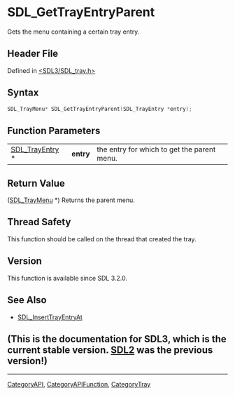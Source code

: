 # SDL_GetTrayEntryParent

Gets the menu containing a certain tray entry.

## Header File

Defined in [<SDL3/SDL_tray.h>](https://github.com/libsdl-org/SDL/blob/main/include/SDL3/SDL_tray.h)

## Syntax

```c
SDL_TrayMenu* SDL_GetTrayEntryParent(SDL_TrayEntry *entry);
```

## Function Parameters

|                                  |           |                                             |
| -------------------------------- | --------- | ------------------------------------------- |
| [SDL_TrayEntry](SDL_TrayEntry) * | **entry** | the entry for which to get the parent menu. |

## Return Value

([SDL_TrayMenu](SDL_TrayMenu) *) Returns the parent menu.

## Thread Safety

This function should be called on the thread that created the tray.

## Version

This function is available since SDL 3.2.0.

## See Also

- [SDL_InsertTrayEntryAt](SDL_InsertTrayEntryAt)


## (This is the documentation for SDL3, which is the current stable version. [SDL2](https://wiki.libsdl.org/SDL2/) was the previous version!)



----
[CategoryAPI](CategoryAPI), [CategoryAPIFunction](CategoryAPIFunction), [CategoryTray](CategoryTray)

